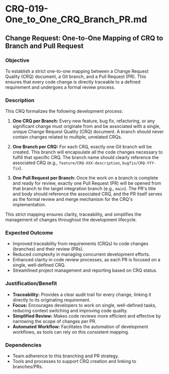 # CRQ-019-One_to_One_CRQ_Branch_PR.md

## Change Request: One-to-One Mapping of CRQ to Branch and Pull Request

### Objective

To establish a strict one-to-one mapping between a Change Request Quality (CRQ) document, a Git branch, and a Pull Request (PR). This ensures that every code change is directly traceable to a defined requirement and undergoes a formal review process.

### Description

This CRQ formalizes the following development process:

1.  **One CRQ per Branch:** Every new feature, bug fix, refactoring, or any significant change must originate from and be associated with a single, unique Change Request Quality (CRQ) document. A branch should never contain changes related to multiple, unrelated CRQs.

2.  **One Branch per CRQ:** For each CRQ, exactly one Git branch will be created. This branch will encapsulate all the code changes necessary to fulfill that specific CRQ. The branch name should clearly reference the associated CRQ (e.g., `feature/CRQ-XXX-description`, `bugfix/CRQ-YYY-fix`).

3.  **One Pull Request per Branch:** Once the work on a branch is complete and ready for review, exactly one Pull Request (PR) will be opened from that branch to the target integration branch (e.g., `main`). The PR's title and body should reference the associated CRQ, and the PR itself serves as the formal review and merge mechanism for the CRQ's implementation.

This strict mapping ensures clarity, traceability, and simplifies the management of changes throughout the development lifecycle.

### Expected Outcome

*   Improved traceability from requirements (CRQs) to code changes (branches) and their review (PRs).
*   Reduced complexity in managing concurrent development efforts.
*   Enhanced clarity in code review processes, as each PR is focused on a single, well-defined CRQ.
*   Streamlined project management and reporting based on CRQ status.

### Justification/Benefit

*   **Traceability:** Provides a clear audit trail for every change, linking it directly to its originating requirement.
*   **Focus:** Encourages developers to work on single, well-defined tasks, reducing context switching and improving code quality.
*   **Simplified Review:** Makes code reviews more efficient and effective by narrowing the scope of changes per PR.
*   **Automated Workflow:** Facilitates the automation of development workflows, as tools can rely on this consistent mapping.

### Dependencies

*   Team adherence to this branching and PR strategy.
*   Tools and processes to support CRQ creation and linking to branches/PRs.

